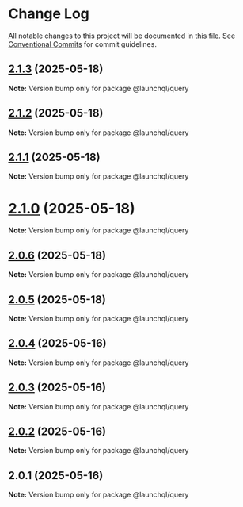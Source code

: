# Change Log

All notable changes to this project will be documented in this file.
See [Conventional Commits](https://conventionalcommits.org) for commit guidelines.

## [2.1.3](https://github.com/launchql/launchql/compare/@launchql/query@2.1.2...@launchql/query@2.1.3) (2025-05-18)

**Note:** Version bump only for package @launchql/query





## [2.1.2](https://github.com/launchql/launchql/compare/@launchql/query@2.1.1...@launchql/query@2.1.2) (2025-05-18)

**Note:** Version bump only for package @launchql/query





## [2.1.1](https://github.com/launchql/launchql/compare/@launchql/query@2.1.0...@launchql/query@2.1.1) (2025-05-18)

**Note:** Version bump only for package @launchql/query





# [2.1.0](https://github.com/launchql/launchql/compare/@launchql/query@2.0.6...@launchql/query@2.1.0) (2025-05-18)

**Note:** Version bump only for package @launchql/query





## [2.0.6](https://github.com/launchql/launchql/compare/@launchql/query@2.0.5...@launchql/query@2.0.6) (2025-05-18)

**Note:** Version bump only for package @launchql/query





## [2.0.5](https://github.com/launchql/launchql/compare/@launchql/query@2.0.4...@launchql/query@2.0.5) (2025-05-18)

**Note:** Version bump only for package @launchql/query





## [2.0.4](https://github.com/launchql/launchql/compare/@launchql/query@2.0.3...@launchql/query@2.0.4) (2025-05-16)

**Note:** Version bump only for package @launchql/query





## [2.0.3](https://github.com/launchql/launchql/compare/@launchql/query@2.0.2...@launchql/query@2.0.3) (2025-05-16)

**Note:** Version bump only for package @launchql/query





## [2.0.2](https://github.com/launchql/launchql/compare/@launchql/query@2.0.1...@launchql/query@2.0.2) (2025-05-16)

**Note:** Version bump only for package @launchql/query





## 2.0.1 (2025-05-16)

**Note:** Version bump only for package @launchql/query
